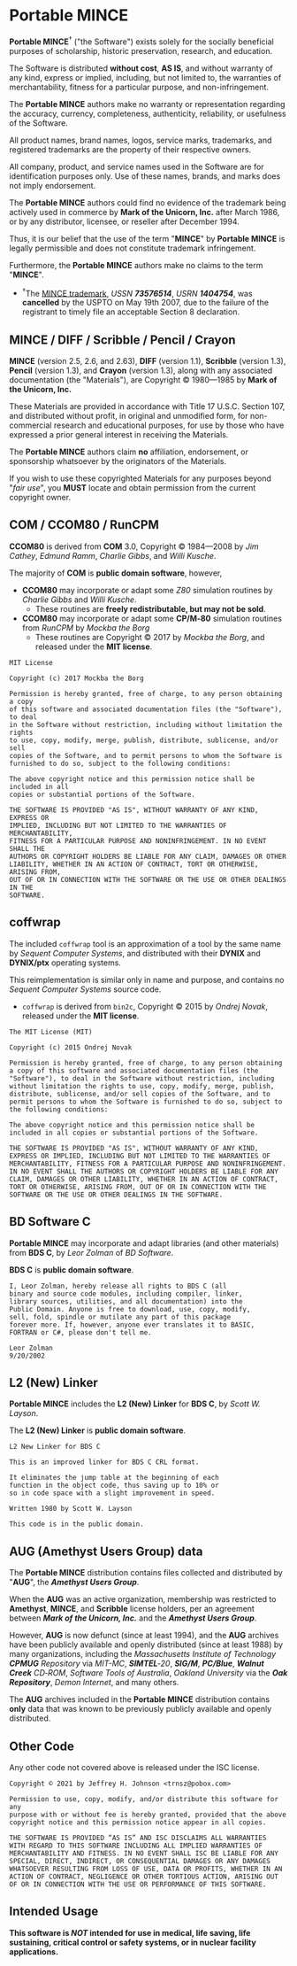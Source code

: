 # Portable MINCE

**Portable MINCE**<sup>†</sup> ("the Software") exists solely for the socially
beneficial purposes of scholarship, historic preservation, research, and
education.

The Software is distributed **without cost**, **AS IS**, and without warranty of
any kind, express or implied, including, but not limited to, the warranties of
merchantability, fitness for a particular purpose, and non-infringement.

The **Portable MINCE** authors make no warranty or representation regarding the
accuracy, currency, completeness, authenticity, reliability, or usefulness of
the Software.

All product names, brand names, logos, service marks, trademarks, and registered
trademarks are the property of their respective owners.

All company, product, and service names used in the Software are for
identification purposes only. Use of these names, brands, and marks does not
imply endorsement.

The **Portable MINCE** authors could find no evidence of the trademark being
actively used in commerce by **Mark of the Unicorn, Inc.** after March 1986, or
by any distributor, licensee, or reseller after December 1994.

Thus, it is our belief that the use of the term "**MINCE**" by **Portable
MINCE** is legally permissible and does not constitute trademark infringement.

Furthermore, the **Portable MINCE** authors make no claims to the term
"**MINCE**".

- <sup>†</sup>The [MINCE trademark](legal/73576514.pdf), _USSN **73576514**_,
  _USRN **1404754**_, was **cancelled** by the USPTO on May 19th 2007, due to
  the failure of the registrant to timely file an acceptable Section 8
  declaration.

## MINCE / DIFF / Scribble / Pencil / Crayon

**MINCE** (version 2.5, 2.6, and 2.63), **DIFF** (version 1.1), **Scribble**
(version 1.3), **Pencil** (version 1.3), and **Crayon** (version 1.3), along
with any associated documentation (the "Materials"), are Copyright © 1980—1985
by **Mark of the Unicorn, Inc.**

These Materials are provided in accordance with Title 17 U.S.C. Section 107, and
distributed without profit, in original and unmodified form, for non-commercial
research and educational purposes, for use by those who have expressed a prior
general interest in receiving the Materials.

The **Portable MINCE** authors claim **no** affiliation, endorsement, or
sponsorship whatsoever by the originators of the Materials.

If you wish to use these copyrighted Materials for any purposes beyond "_fair
use_", you **MUST** locate and obtain permission from the current copyright
owner.

## COM / CCOM80 / RunCPM

**CCOM80** is derived from **COM** 3.0, Copyright © 1984—2008 by _Jim_ _Cathey_,
_Edmund_ _Ramm_, _Charlie_ _Gibbs_, and _Willi_ _Kusche_.

The majority of **COM** is **public domain software**, however,

- **CCOM80** may incorporate or adapt some _Z80_ simulation routines by
  _Charlie_ _Gibbs_ and _Willi_ _Kusche_.
  - These routines are **freely redistributable, but may not be sold**.
- **CCOM80** may incorporate or adapt some **CP/M‑80** simulation routines from
  _RunCPM_ by _Mockba the Borg_
  - These routines are Copyright © 2017 by _Mockba the Borg_, and released under
    the **MIT license**.

```text
MIT License

Copyright (c) 2017 Mockba the Borg

Permission is hereby granted, free of charge, to any person obtaining a copy
of this software and associated documentation files (the "Software"), to deal
in the Software without restriction, including without limitation the rights
to use, copy, modify, merge, publish, distribute, sublicense, and/or sell
copies of the Software, and to permit persons to whom the Software is
furnished to do so, subject to the following conditions:

The above copyright notice and this permission notice shall be included in all
copies or substantial portions of the Software.

THE SOFTWARE IS PROVIDED "AS IS", WITHOUT WARRANTY OF ANY KIND, EXPRESS OR
IMPLIED, INCLUDING BUT NOT LIMITED TO THE WARRANTIES OF MERCHANTABILITY,
FITNESS FOR A PARTICULAR PURPOSE AND NONINFRINGEMENT. IN NO EVENT SHALL THE
AUTHORS OR COPYRIGHT HOLDERS BE LIABLE FOR ANY CLAIM, DAMAGES OR OTHER
LIABILITY, WHETHER IN AN ACTION OF CONTRACT, TORT OR OTHERWISE, ARISING FROM,
OUT OF OR IN CONNECTION WITH THE SOFTWARE OR THE USE OR OTHER DEALINGS IN THE
SOFTWARE.
```

## coffwrap

The included `coffwrap` tool is an approximation of a tool by the same name by
_Sequent Computer Systems_, and distributed with their **DYNIX** and
**DYNIX/ptx** operating systems.

This reimplementation is similar only in name and purpose, and contains no
_Sequent Computer Systems_ source code.

- `coffwrap` is derived from `bin2c`, Copyright © 2015 by _Ondrej_ _Novak_,
  released under the **MIT license**.

```text
The MIT License (MIT)

Copyright (c) 2015 Ondrej Novak

Permission is hereby granted, free of charge, to any person obtaining
a copy of this software and associated documentation files (the
"Software"), to deal in the Software without restriction, including
without limitation the rights to use, copy, modify, merge, publish,
distribute, sublicense, and/or sell copies of the Software, and to
permit persons to whom the Software is furnished to do so, subject to
the following conditions:

The above copyright notice and this permission notice shall be
included in all copies or substantial portions of the Software.

THE SOFTWARE IS PROVIDED "AS IS", WITHOUT WARRANTY OF ANY KIND,
EXPRESS OR IMPLIED, INCLUDING BUT NOT LIMITED TO THE WARRANTIES OF
MERCHANTABILITY, FITNESS FOR A PARTICULAR PURPOSE AND NONINFRINGEMENT.
IN NO EVENT SHALL THE AUTHORS OR COPYRIGHT HOLDERS BE LIABLE FOR ANY
CLAIM, DAMAGES OR OTHER LIABILITY, WHETHER IN AN ACTION OF CONTRACT,
TORT OR OTHERWISE, ARISING FROM, OUT OF OR IN CONNECTION WITH THE
SOFTWARE OR THE USE OR OTHER DEALINGS IN THE SOFTWARE.
```

## BD Software C

**Portable MINCE** may incorporate and adapt libraries (and other materials)
from **BDS C**, by _Leor Zolman_ of _BD Software_.

**BDS C** is **public domain software**.

```text
I, Leor Zolman, hereby release all rights to BDS C (all
binary and source code modules, including compiler, linker,
library sources, utilities, and all documentation) into the
Public Domain. Anyone is free to download, use, copy, modify,
sell, fold, spindle or mutilate any part of this package
forever more. If, however, anyone ever translates it to BASIC,
FORTRAN or C#, please don't tell me.

Leor Zolman
9/20/2002
```

## L2 (New) Linker

**Portable MINCE** includes the **L2 (New) Linker** for **BDS C**, by _Scott_
_W._ _Layson_.

The **L2 (New) Linker** is **public domain software**.

```text
L2 New Linker for BDS C

This is an improved linker for BDS C CRL format.

It eliminates the jump table at the beginning of each
function in the object code, thus saving up to 10% or
so in code space with a slight improvement in speed.

Written 1980 by Scott W. Layson

This code is in the public domain.
```

## AUG (Amethyst Users Group) data

The **Portable MINCE** distribution contains files collected and distributed by
"**AUG**", the _**Amethyst Users Group**_.

When the **AUG** was an active organization, membership was restricted to
**Amethyst**, **MINCE**, and **Scribble** license holders, per an agreement
between _**Mark of the Unicorn, Inc.**_ and the _**Amethyst Users Group**_.

However, **AUG** is now defunct (since at least 1994), and the **AUG** archives
have been publicly available and openly distributed (since at least 1988) by
many organizations, including the _Massachusetts Institute of Technology_
_**CPMUG**_ _Repository_ via _MIT-MC_, _**SIMTEL**_‑_20_, _**SIG/M**_,
_**PC/Blue**_, _**Walnut Creek**_ _CD‑ROM_, _Software Tools of Australia_,
_Oakland University_ via the _**Oak Repository**_, _Demon Internet_, and many
others.

The **AUG** archives included in the **Portable MINCE** distribution contains
**only** data that was known to be previously publicly available and openly
distributed.

## Other Code

Any other code not covered above is released under the ISC license.

```text
Copyright © 2021 by Jeffrey H. Johnson <trnsz@pobox.com>

Permission to use, copy, modify, and/or distribute this software for any
purpose with or without fee is hereby granted, provided that the above
copyright notice and this permission notice appear in all copies.

THE SOFTWARE IS PROVIDED “AS IS” AND ISC DISCLAIMS ALL WARRANTIES
WITH REGARD TO THIS SOFTWARE INCLUDING ALL IMPLIED WARRANTIES OF
MERCHANTABILITY AND FITNESS. IN NO EVENT SHALL ISC BE LIABLE FOR ANY
SPECIAL, DIRECT, INDIRECT, OR CONSEQUENTIAL DAMAGES OR ANY DAMAGES
WHATSOEVER RESULTING FROM LOSS OF USE, DATA OR PROFITS, WHETHER IN AN
ACTION OF CONTRACT, NEGLIGENCE OR OTHER TORTIOUS ACTION, ARISING OUT
OF OR IN CONNECTION WITH THE USE OR PERFORMANCE OF THIS SOFTWARE.
```

## Intended Usage

**This software is _NOT_ intended for use in medical, life saving, life
sustaining, critical control or safety systems, or in nuclear facility
applications.**
